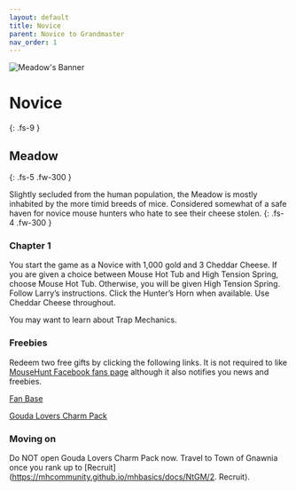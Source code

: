 ```yaml
---
layout: default
title: Novice
parent: Novice to Grandmaster
nav_order: 1
---
```


 <img src="https://www.mousehuntgame.com/images/environments/6ef3ffe2f90a79250807b46105e77b68.jpg" alt="Meadow's Banner"> 

# Novice
{: .fs-9 }

## Meadow
{: .fs-5 .fw-300 }

Slightly secluded from the human population, the Meadow is mostly inhabited by the more timid breeds of mice. Considered somewhat of a safe haven for novice mouse hunters who hate to see their cheese stolen.
{: .fs-4 .fw-300 }

### Chapter 1
You start the game as a Novice with 1,000 gold and 3 Cheddar Cheese.
If you are given a choice between Mouse Hot Tub and High Tension Spring, choose Mouse Hot Tub. Otherwise, you will be given High Tension Spring.
Follow Larry’s instructions. Click the Hunter’s Horn when available. Use Cheddar Cheese throughout.

You may want to learn about Trap Mechanics.

### Freebies
Redeem two free gifts by clicking the following links. It is not required to like [MouseHunt Facebook fans page](https://www.facebook.com/MouseHuntTheGame/) although it also notifies you news and freebies.

[Fan Base](https://www.mousehuntgame.com/fanbase.php?claimreward)

[Gouda Lovers Charm Pack](https://www.mousehuntgame.com/goudalovers.php?claimreward)

### Moving on
Do NOT open Gouda Lovers Charm Pack now.
Travel to Town of Gnawnia once you rank up to [Recruit](https://mhcommunity.github.io/mhbasics/docs/NtGM/2. Recruit).
